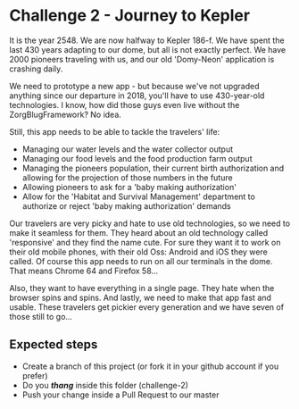 # Challenge 2 - Journey to Kepler
It is the year 2548. We are now halfway to Kepler 186-f. 
We have spent the last 430 years adapting to our dome, but all is not exactly perfect. 
We have 2000 pioneers traveling with us, and our old 'Domy-Neon' application is crashing daily.

We need to prototype a new app - but because we've not upgraded anything since our departure in 2018, you'll have to use 
430-year-old technologies. I know, how did those guys even live without the ZorgBlugFramework? No idea.

Still, this app needs to be able to tackle the travelers' life:
+ Managing our water levels and the water collector output
+ Managing our food levels and the food production farm output
+ Managing the pioneers population, their current birth authorization and allowing for the projection of those numbers in the future
+ Allowing pioneers to ask for a 'baby making authorization'
+ Allow for the 'Habitat and Survival Management' department to authorize or reject 'baby making authorization' demands

Our travelers are very picky and hate to use old technologies, so we need to make it seamless for them. 
They heard about an old technology called 'responsive' and they find the name cute. 
For sure they want it to work on their old mobile phones, with their old Oss: Android and iOS they were called. 
Of course this app needs to run on all our terminals in the dome. That means Chrome 64 and Firefox 58...

Also, they want to have everything in a single page. 
They hate when the browser spins and spins. 
And lastly, we need to make that app fast and usable. 
These travelers get pickier every generation and we have seven of those still to go…


## Expected steps
+ Create a branch of this project (or fork it in your github account if you prefer)
+ Do you **_thang_** inside this folder (challenge-2)
+ Push your change inside a Pull Request to our master